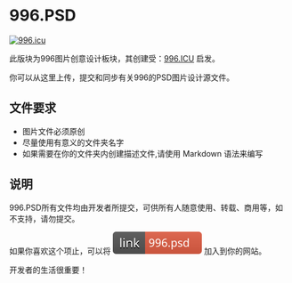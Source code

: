 # 996.PSD

[![996.icu](https://img.shields.io/badge/link-996.icu-red.svg)](https://996.icu) 

此版块为996图片创意设计板块，其创建受：[996.ICU](https://github.com/996icu/996.ICU) 启发。

你可以从这里上传，提交和同步有关996的PSD图片设计源文件。

## 文件要求

* 图片文件必须原创
* 尽量使用有意义的文件夹名字
* 如果需要在你的文件夹内创建描述文件,请使用 Markdown 语法来编写

## 说明

996.PSD所有文件均由开发者所提交，可供所有人随意使用、转载、商用等，如不支持，请勿提交。

如果你喜欢这个项止，可以将 [![996.psd](https://github.com/Jackge1979/996.PSD/blob/master/link-996.psd-red.svg)](https://github.com/Jackge1979/996.PSD) 加入到你的网站。

开发者的生活很重要！

